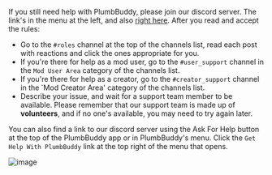 If you still need help with PlumbBuddy, please join our discord server. The link's in the menu at the left, and also [right here](https://discord.gg/XKbMEEfRde). After you read and accept the rules:

* Go to the `#roles` channel at the top of the channels list, read each post with reactions and click the ones appropriate for you.
* If you're there for help as a mod user, go to the `#user_support` channel in the `Mod User Area` category of the channels list.
* If you're there for help as a creator, go to the `#creator_support` channel in the `Mod Creator Area' category of the channels list.
* Describe your issue, and wait for a support team member to be available. Please remember that our support team is made up of **volunteers**, and if no one's available, you may need to try again later.

You can also find a link to our discord server using the Ask For Help button at the top of the PlumbBuddy app or in PlumbBuddy's menu. Click the `Get Help With PlumbBuddy` link at the top right of the menu that opens.

![image](/img/support-venue-help.png "An image of the Select a Support Venue pop-up in PlumbBuddy, with Select a Support Venue at the top left, and Get Help With PlumbBuddy highlighted in a yellow box at the top right. Below are the words Here are the Community Support Venues prepared to offer general support, with two options shown below.")